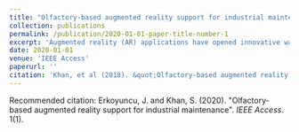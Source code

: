 ```yaml
---
title: "Olfactory-based augmented reality support for industrial maintenance"
collection: publications
permalink: /publication/2020-01-01-paper-title-number-1
excerpt: 'Augmented reality (AR) applications have opened innovative ways for performance improvement in the IoT industry. It can enhance user perception of the real-world by providing valuable information. This article presents how odors and scents in an industrial environment can be used to provide visual virtual information onto a head-mounted device (HMD). Such information is important for maintainers to quickly detect abnormalities. Since odors are made up of volatile compounds at low concentration, they can be identified by using sensors whose outputs reach specific values depending on the number of volatile compounds. An electronic nose, composed of three gas sensors is developed for the purposes of air analysis. The device is integrated with AR smart glasses (Microsoft HoloLens). Results are then sent through a local network to the HMD and displayed with other relevant information concerning the diagnosed odor. To validate the device, four odors including engine oil, sun lotion, medical alcohol and perfume have been analyzed. The experiments recorded miscellaneous behaviors of each sample to demonstrate the repeatability of the process. The presented technology incorporates sampling methods, cleaning processes and statistical analysis that can be further scrutinized to allow correct smell identification.'
date: 2020-01-01
venue: 'IEEE Access'
paperurl: ''
citation: 'Khan, et al (2018). &quot;Olfactory-based augmented reality support for industrial maintenance.&quot; <i>IEEE Access</i>. 1(1).'
---
```


Recommended citation: Erkoyuncu, J. and Khan, S. (2020). "Olfactory-based augmented reality support for industrial maintenance".<i> IEEE Access</i>. 1(1).

